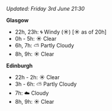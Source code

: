 *Updated: Friday 3rd June 21:30*

**Glasgow**

* 22h, 23h: :cyclone: Windy (:sunny:) [:sunny: as of 20h]
* 0h - 5h: :sunny: Clear
* 6h, 7h: :partly_sunny: Partly Cloudy
* 8h, 9h: :sunny: Clear

**Edinburgh**

* 22h - 2h: :sunny: Clear
* 3h - 6h: :partly_sunny: Partly Cloudy
* 7h: :cloud: Cloudy
* 8h, 9h: :sunny: Clear
